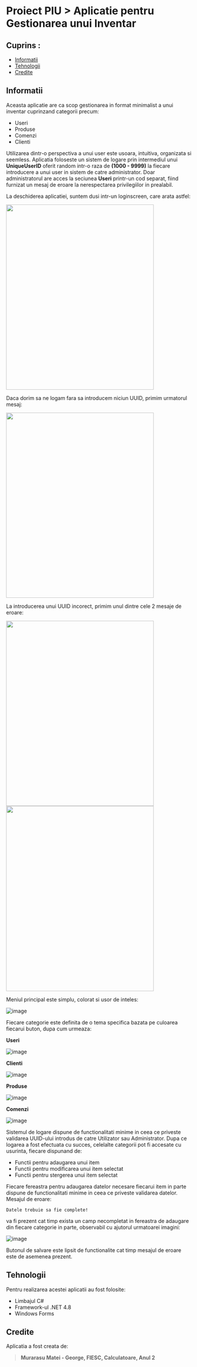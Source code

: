 # Proiect PIU > Aplicatie pentru Gestionarea unui Inventar

## Cuprins :
* [Informatii](#informatii)
* [Tehnologii](#tehnologii)
* [Credite](#credite)


## Informatii
Aceasta aplicatie are ca scop gestionarea in format minimalist a unui inventar cuprinzand categorii precum:
* Useri
* Produse
* Comenzi
* Clienti

Utilizarea dintr-o perspectiva a unui user este usoara, intuitiva, organizata si seemless. Aplicatia foloseste un sistem de logare prin intermediul unui **UniqueUserID** oferit random intr-o raza de **(1000 - 9999)** la fiecare introducere a unui user in sistem de catre administrator. Doar administratorul are acces la seciunea **Useri** printr-un cod separat, fiind furnizat un mesaj de eroare la nerespectarea privilegiilor in prealabil.

La deschiderea aplicatiei, suntem dusi intr-un loginscreen, care arata astfel:

<img src="https://user-images.githubusercontent.com/75086843/169666086-f81f3521-fc68-4a12-8dc6-1b0b68edc65b.png" width="400" height="500"/>

Daca dorim sa ne logam fara sa introducem niciun UUID, primim urmatorul mesaj:

<img src="https://user-images.githubusercontent.com/75086843/169666163-1bc879de-c010-40ee-9f6c-3c2c3ed280a0.png" width="400" height="500"/>

La introducerea unui UUID incorect, primim unul dintre cele 2 mesaje de eroare:

<img src="https://user-images.githubusercontent.com/75086843/169666183-392f8d23-8e14-47b1-b3ec-507f23aeb7b8.png" width="400" height="500"/>

<img src="https://user-images.githubusercontent.com/75086843/169666195-a3e2a9c8-3b30-434b-bf06-7c0727504b22.png" width="400" height="500"/>

Meniul principal este simplu, colorat si usor de inteles:

![image](https://user-images.githubusercontent.com/75086843/169666301-6b8999e9-9910-424c-8e33-9e310281c62b.png)

Fiecare categorie este definita de o tema specifica bazata pe culoarea fiecarui buton, dupa cum urmeaza:

**Useri**

![image](https://user-images.githubusercontent.com/75086843/169666332-eed71da8-8cd2-4dd6-9f66-b84a22f764d3.png)

**Clienti**

![image](https://user-images.githubusercontent.com/75086843/169666341-7bf213fc-2842-418e-bf95-9ed7d56666fe.png)

**Produse**

![image](https://user-images.githubusercontent.com/75086843/169666372-57341a42-1933-44f2-a939-bd042fc8adff.png)

**Comenzi**

![image](https://user-images.githubusercontent.com/75086843/169666355-fb608412-f29c-4e54-8d2c-7526915cf63d.png)

Sistemul de logare dispune de functionalitati minime in ceea ce priveste validarea UUID-ului introdus de catre Utilizator sau Administrator. Dupa ce logarea a fost efectuata cu succes, celelalte categorii pot fi accesate cu usurinta, fiecare dispunand de:
* Functii pentru adaugarea unui item 
* Functii pentru modificarea unui item selectat
* Functii pentru stergerea unui item selectat

Fiecare fereastra pentru adaugarea datelor necesare fiecarui item in parte dispune de functionalitati minime in ceea ce priveste validarea datelor. Mesajul de eroare:
````
Datele trebuie sa fie complete! 
````
va fi prezent cat timp exista un camp necompletat in fereastra de adaugare din fiecare categorie in parte, observabil cu ajutorul urmatoarei imagini:

![image](https://user-images.githubusercontent.com/75086843/169666385-c9213154-ace8-4b8e-be99-7dc355bb24db.png)

Butonul de salvare este lipsit de functionalite cat timp mesajul de eroare este de asemenea prezent.

## Tehnologii
Pentru realizarea acestei aplicatii au fost folosite:
* Limbajul C#
* Framework-ul .NET 4.8
* Windows Forms

## Credite
Aplicatia a fost creata de:
> **Murarasu Matei - George, FIESC, Calculatoare, Anul 2** 
